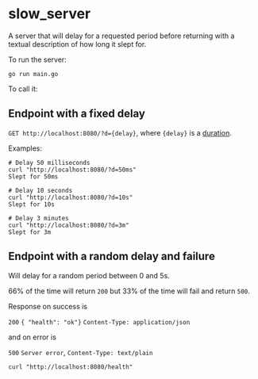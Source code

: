 # slow_server

A server that will delay for a requested period before returning with a textual description of how long it slept for.

To run the server:

```
go run main.go
```

To call it:

## Endpoint with a fixed delay

`GET http://localhost:8080/?d={delay}`, where `{delay}` is a [duration](https://pkg.go.dev/time#ParseDuration).

Examples:

```
# Delay 50 milliseconds
curl "http://localhost:8080/?d=50ms"
Slept for 50ms

# Delay 10 seconds
curl "http://localhost:8080/?d=10s"
Slept for 10s

# Delay 3 minutes
curl "http://localhost:8080/?d=3m"
Slept for 3m
```

## Endpoint with a random delay and failure

Will delay for a random period between 0 and 5s.

66% of the time will return `200` but 33% of the time will fail and return `500`.

Response on success is

`200` `{ "health": "ok"}` `Content-Type: application/json`

and on error is

`500` `Server error`, `Content-Type: text/plain`

```
curl "http://localhost:8080/health"

```